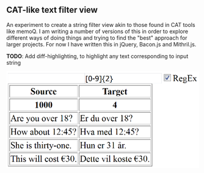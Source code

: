 CAT-like text filter view
---------------------------

An experiment to create a string filter view akin to those found in CAT tools like memoQ. I am writing a number of versions of this in order to explore different ways of doing things and trying to find the "best" approach for larger projects. For now I have written this in jQuery, Bacon.js and Mithril.js.

**TODO**:
Add diff-highlighting, to highlight any text corresponding to input string

![alt tag](https://github.com/EirikBirkeland/cat-filter/blob/master/example.PNG)
